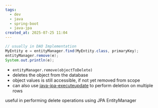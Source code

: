 ```yaml
---
tags:
  - dev
  - java
  - spring-boot
  - java-jpa
created_at: 2025-07-25 11:04
---
```

```java
// usually in DAO Implementation
MyEntity e = entityManager.find(MyEntity.class, primaryKey);
entityManager.remove(e);
System.out.println(e);
```
- `entityManager.remove(objectToDelete)`
- deletes the object from the database
- object values is still accessible, if not yet removed from scope
- can also use [java-jpa-executeupdate](java-jpa-executeupdate.md) to perform deletion on multiple rows

useful in performing delete operations using JPA EntityManager